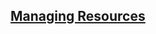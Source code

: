 ## [Managing Resources](https://kubernetes.io/docs/concepts/cluster-administration/manage-deployment/)
